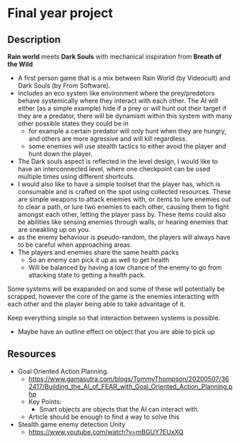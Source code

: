 # Final year project

## Description

**Rain world** meets **Dark Souls** with mechanical inspiration from **Breath of the Wild**

- A first person game that is a mix between Rain World (by Videocult) and Dark Souls (by From Software).
- Includes an eco system like environment where the prey/predetors behave systemically where they interact with each other. The AI will either (as a simple example) hide if a prey or will hunt out their target if they are a predator, there will be dynamism within this system with many other possible states they could be in
    - for example a certain predator will only hunt when they are hungry, and others are more agressive and will kill regardless.
    - some enemies will use stealth tactics to either avoid the player and hunt down the player.
- The Dark souls aspect is reflected in the level design, I would like to have an interconnected level, where one checkpoint can be used multiple times using different shortcuts.
- I would also like to have a simple toolset that the player has, which is consumable and is crafted on the spot using collected resources. These are simple weapons to attack enemies with, or items to lure enemies out to clear a path, or lure two enemies to each other, causing them to fight amongst each other, letting the player pass by. These items could also be abilities like sensing enemies through walls, or hearing enemies that are sneakling up on you.
- as the enemy behaviour is pseudo-random, the players will always have to be careful when approaching areas.
- The players and enemies share the same health packs
    - So an enemy can pick it up as well to get health
    - Will be balanced by having a low chance of the enemy to go from attacking state to getting a health pack.

Some systems will be exapanded on and some of these will potentially be scrapped, however the core of the game is the enemies interacting with each other and the player being able to take advantage of it.

Keep everything simple so that interaction between systems is possible.

- Maybe have an outline effect on object that you are able to pick up

## Resources

- Goal Oriented Action Planning.
  - https://www.gamasutra.com/blogs/TommyThompson/20200507/362417/Building_the_AI_of_FEAR_with_Goal_Oriented_Action_Planning.php
  - Key Points:
    - Smart objects are objects that the AI can interact with.
  - Article should be enough to find a way to solve this
- Stealth game enemy detection Unity
  - https://www.youtube.com/watch?v=mBGUY7EUxXQ

